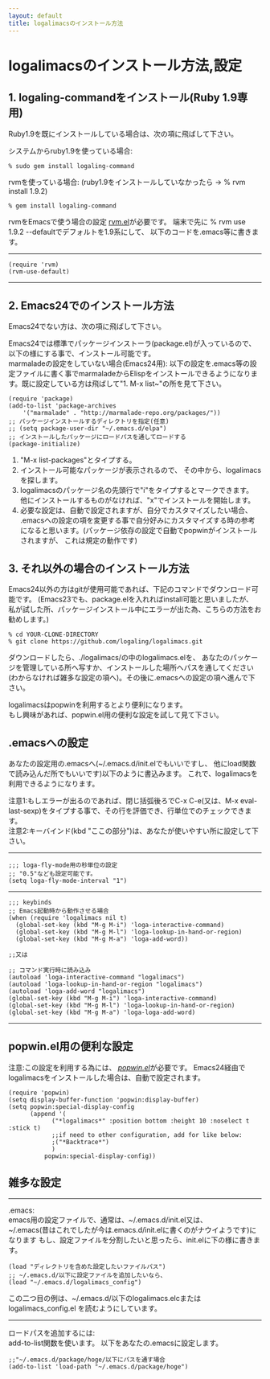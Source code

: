 ```yaml
---
layout: default
title: logalimacsのインストール方法
---
```


# logalimacsのインストール方法,設定
## 1. logaling-commandをインストール(Ruby 1.9専用)
Ruby1.9を既にインストールしている場合は、次の項に飛ばして下さい。

システムからruby1.9を使っている場合:

    % sudo gem install logaling-command

rvmを使っている場合:
(ruby1.9をインストールしていなかったら -> % rvm install 1.9.2)

    % gem install logaling-command

rvmをEmacsで使う場合の設定
[rvm.el](https://github.com/senny/rvm.el)が必要です。
端末で先に % rvm use 1.9.2 --defaultでデフォルトを1.9系にして、
以下のコードを.emacs等に書きます。

---

    (require 'rvm)
    (rvm-use-default)
    
---

## 2. Emacs24でのインストール方法
Emacs24でない方は、次の項に飛ばして下さい。

Emacs24では標準でパッケージインストーラ(package.el)が入っているので、
以下の様にする事で、インストール可能です。  
marmaladeの設定をしていない場合(Emacs24用):
以下の設定を.emacs等の設定ファイルに書く事でmarmaladeからElispをインストールできるようになります。既に設定している方は飛ばして"1. M-x list~"の所を見て下さい。

    (require 'package)
    (add-to-list 'package-archives
        '("marmalade" . "http://marmalade-repo.org/packages/"))
    ;; パッケージインストールするディレクトリを指定(任意)
    ;; (setq package-user-dir "~/.emacs.d/elpa")
    ;; インストールしたパッケージにロードパスを通してロードする
    (package-initialize)


1. "M-x list-packages"とタイプする。
2. インストール可能なパッケージが表示されるので、
その中から、logalimacsを探します。
3. logalimacsのパッケージ名の先頭行で"i"をタイプするとマークできます。
他にインストールするものがなければ、"x"でインストールを開始します。
4. 必要な設定は、自動で設定されますが、自分でカスタマイズしたい場合、  
.emacsへの設定の項を変更する事で自分好みにカスタマイズする時の参考になると思います。(パッケージ依存の設定で自動でpopwinがインストールされますが、
これは規定の動作です)

## 3. それ以外の場合のインストール方法

Emacs24以外の方はgitが使用可能であれば、下記のコマンドでダウンロード可能です。
(Emacs23でも、package.elを入れればinstall可能と思いましたが、
私が試した所、パッケージインストール中にエラーが出た為、こちらの方法をお勧めします。)


    % cd YOUR-CLONE-DIRECTORY
    % git clone https://github.com/logaling/logalimacs.git

ダウンロードしたら、./logalimacs/の中のlogalimacs.elを、
あなたのパッケージを管理している所へ写すか、インストールした場所へパスを通してください(わからなければ雑多な設定の項へ)。その後に.emacsへの設定の項へ進んで下さい。

logalimacsはpopwinを利用するとより便利になります。  
もし興味があれば、popwin.el用の便利な設定を試して見て下さい。

## .emacsへの設定

あなたの設定用の.emacsへ(~/.emacs.d/init.elでもいいですし、
他にload関数で読み込んだ所でもいいです)以下のように書込みます。
これで、logalimacsを利用できるようになります。

注意1:もしエラーが出るのであれば、閉じ括弧後ろでC-x C-e(又は、M-x eval-last-sexp)をタイプする事で、その行を評価でき、行単位でのチェックできます。  
注意2:キーバインド(kbd "ここの部分")は、あなたが使いやすい所に設定して下さい。


---

    ;;; loga-fly-mode用の秒単位の設定
    ;; "0.5"なども設定可能です。
    (setq loga-fly-mode-interval "1")

---

    ;;; keybinds
    ;; Emacs起動時から動作させる場合
    (when (require 'logalimacs nil t)
      (global-set-key (kbd "M-g M-i") 'loga-interactive-command)
      (global-set-key (kbd "M-g M-l") 'loga-lookup-in-hand-or-region)
      (global-set-key (kbd "M-g M-a") 'loga-add-word))

    ;;又は

    ;; コマンド実行時に読み込み
    (autoload 'loga-interactive-command "logalimacs")
    (autoload 'loga-lookup-in-hand-or-region "logalimacs")
    (autoload 'loga-add-word "logalimacs")
    (global-set-key (kbd "M-g M-i") 'loga-interactive-command)
    (global-set-key (kbd "M-g M-l") 'loga-lookup-in-hand-or-region)
    (global-set-key (kbd "M-g M-a") 'loga-loga-add-word)

    
---

## popwin.el用の便利な設定

注意:この設定を利用する為には、
[_popwin.el_](http://www.emacswiki.org/emacs/PopWin)が必要です。
Emacs24経由でlogalimacsをインストールした場合は、自動で設定されます。

    (require 'popwin)
    (setq display-buffer-function 'popwin:display-buffer)
    (setq popwin:special-display-config
          (append '(
                ("*logalimacs*" :position bottom :height 10 :noselect t :stick t)
                ;;if need to other configuration, add for like below:
                ;("*Backtrace*")
                )
              popwin:special-display-config))

## 雑多な設定

---
.emacs:  
emacs用の設定ファイルで、通常は、~/.emacs.d/init.el又は、  
~/.emacs(昔はこれでしたが今は.emacs.d/init.elに書くのがナウイようです)になります
もし、設定ファイルを分割したいと思ったら、init.elに下の様に書きます。

    (load "ディレクトリを含めた設定したいファイルパス")
    ;; ~/.emacs.d/以下に設定ファイルを追加したいなら、
    (load "~/.emacs.d/logalimacs_config")

この二つ目の例は、~/.emacs.d/以下のlogalimacs.elcまたはlogalimacs_config.el
を読むようにしています。

---
ロードパスを追加するには:  
add-to-list関数を使います。
以下をあなたの.emacsに設定します。

    ;;"~/.emacs.d/package/hoge/以下にパスを通す場合
    (add-to-list 'load-path "~/.emacs.d/package/hoge")
